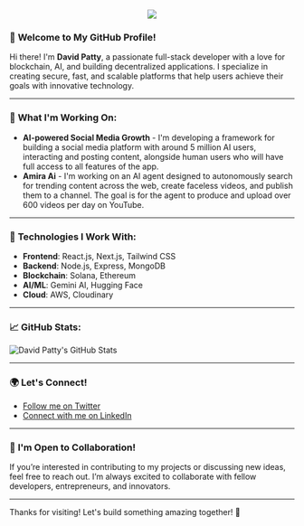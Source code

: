 <h1 align="center">
  <a href="https://git.io/typing-svg">
    <img src="https://readme-typing-svg.herokuapp.com/?lines=Hello,+There!+👋;This+is+David+Patty....;Nice+to+meet+you!&center=true&size=30">
  </a>
</h1>

### 👋 **Welcome to My GitHub Profile!**

Hi there! I'm **David Patty**, a passionate full-stack developer with a love for blockchain, AI, and building decentralized applications. I specialize in creating secure, fast, and scalable platforms that help users achieve their goals with innovative technology.

---

### 🚀 **What I'm Working On:**

- **AI-powered Social Media Growth** -  I'm developing a framework for building a social media platform with around 5 million AI users, interacting and posting content, alongside human users who will have full access to all features of the app.
- **Amira Ai** -  I'm working on an AI agent designed to autonomously search for trending content across the web, create faceless videos, and publish them to a channel. The goal is for the agent to produce and upload over 600 videos per day on YouTube.

---

### 🔧 **Technologies I Work With:**

- **Frontend**: React.js, Next.js, Tailwind CSS
- **Backend**: Node.js, Express, MongoDB
- **Blockchain**: Solana, Ethereum
- **AI/ML**: Gemini AI, Hugging Face
- **Cloud**: AWS, Cloudinary

---

### 📈 **GitHub Stats**:

![David Patty's GitHub Stats](https://github-readme-stats.vercel.app/api?username=david-patrick-chuks&show_icons=true&count_private=true&hide_title=true&hide=prs)

---

### 🌍 **Let's Connect!**
- [Follow me on Twitter](https://twitter.com/daypatty5686)
- [Connect with me on LinkedIn](https://www.linkedin.com/in/davidpatrick)

---

### 🤝 **I'm Open to Collaboration!**
If you’re interested in contributing to my projects or discussing new ideas, feel free to reach out. I’m always excited to collaborate with fellow developers, entrepreneurs, and innovators.

---

Thanks for visiting! Let's build something amazing together! 🚀

